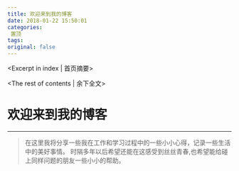 ```yaml
---
title: 欢迎来到我的博客
date: 2018-01-22 15:50:01
categories:
 置顶
tags:
original: false
---
```

<Excerpt in index | 首页摘要>
<!-- more -->
<The rest of contents | 余下全文>

# 欢迎来到我的博客

------
>在这里我将分享一些我在工作和学习过程中的一些小小心得，记录一些生活中的美好事情。
时隔多年以后希望还能在这感受到丝丝青春,也希望能给碰上同样问题的朋友一些小小的帮助。
